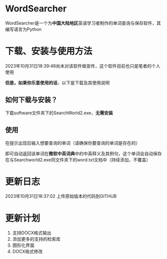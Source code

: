 # WordSearcher

WordSearcher是一个为**中国大陆地区**英语学习者制作的单词查询与保存软件，其编写语言为Python

# 下载、安装与使用方法

2023年10月31日18:39:48尚未对该软件做宣传，这个软件目前也只是笔者的个人使用

**但是，如果你乐意使用的话**，以下是下载及其使用说明

## 如何下载与安装？

下载software文件夹下的SearchWorld2.exe，**无需安装**

## 使用

在提示出现后输入想要查询的单词（请确保你要查询的单词是存在的）

即可自动返回该单词在**微软中英词典**中的中英释义及其例句，这个单词会自动保存在与Searchworld2.exe同文件夹下的word.txt文档中（持续添加，不覆盖）

# 更新日志

2023年10月31日18:37:02 上传原始版本的代码到GITHUB

# 更新计划

1. 支持DOCX格式输出
2. 添加更多的支持的检索库
3. 图形化界面
4. DOCX格式修改

